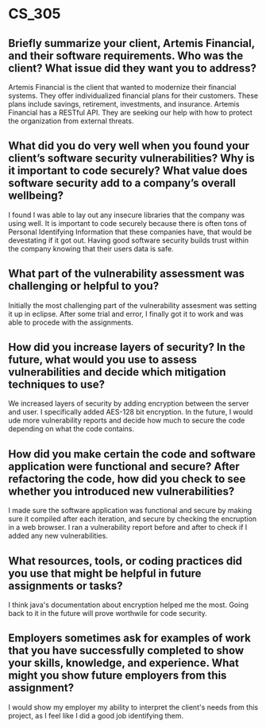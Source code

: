 # CS_305
## Briefly summarize your client, Artemis Financial, and their software requirements. Who was the client? What issue did they want you to address?
Artemis Financial is the client that wanted to modernize their financial systems. They offer individualized financial plans for their customers. These plans include savings, retirement, investments, and insurance. Artemis Financial has a RESTful API. They are seeking our help with how to protect the organization from external threats.


## What did you do very well when you found your client’s software security vulnerabilities? Why is it important to code securely? What value does software security add to a company’s overall wellbeing?
I found I was able to lay out any insecure libraries that the company was using well. It is important to code securely because there is often tons of Personal Identifying Information that these companies have, that would be devestating if it got out. Having good software security builds trust within the company knowing that their users data is safe.

## What part of the vulnerability assessment was challenging or helpful to you?
Initially the most challenging part of the vulnerability assesment was setting it up in eclipse. After some trial and error, I finally got it to work and was able to procede with the assignments.

## How did you increase layers of security? In the future, what would you use to assess vulnerabilities and decide which mitigation techniques to use?
We increased layers of security by adding encryption between the server and user. I specifically added AES-128 bit encryption. In the future, I would ude more vulnerability reports and decide how much to secure the code depending on what the code contains.

## How did you make certain the code and software application were functional and secure? After refactoring the code, how did you check to see whether you introduced new vulnerabilities?
I made sure the software application was functional and secure by making sure it compiled after each iteration, and secure by checking the encruption in a web browser. I ran a vulnerability report before and after to check if I added any new vulnerabilities.

## What resources, tools, or coding practices did you use that might be helpful in future assignments or tasks?
I think java's documentation about encryption helped me the most. Going back to it in the future will prove worthwile for code security.

## Employers sometimes ask for examples of work that you have successfully completed to show your skills, knowledge, and experience. What might you show future employers from this assignment?
I would show my employer my ability to interpret the client's needs from this project, as I feel like I did a good job identifying them.
